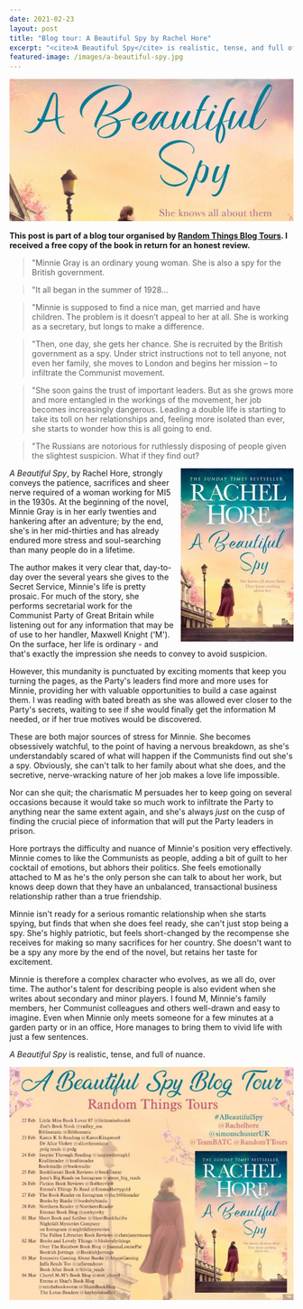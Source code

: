 ```yaml
---
date: 2021-02-23
layout: post
title: "Blog tour: A Beautiful Spy by Rachel Hore"
excerpt: "<cite>A Beautiful Spy</cite> is realistic, tense, and full of nuance."
featured-image: /images/a-beautiful-spy.jpg
---
```


![A Beautiful Spy](/images/a-beautiful-spy.jpg)

**This post is part of a blog tour organised by [Random Things Blog Tours](http://randomthingsthroughmyletterbox.blogspot.com/p/services-to-publishers-authors-blog.html). I received a free copy of the book in return for an honest review.**

> "Minnie Gray is an ordinary young woman. She is also a spy for the British
government.

> "It all began in the summer of 1928...

> "Minnie is supposed to find a nice man, get married and have children. The problem is it doesn’t appeal to her at all. She is working as a secretary, but longs to make a difference.

> "Then, one day, she gets her chance. She is recruited by the British government as a spy. Under strict instructions not to tell anyone, not even her family, she moves to London and begins her mission – to infiltrate the Communist movement.

> "She soon gains the trust of important leaders. But as she grows more and more entangled in the workings of the movement, her job becomes increasingly dangerous. Leading a double life is starting to take its toll on her relationships and, feeling more isolated than ever, she starts to wonder how this is all going to end.

> "The Russians are notorious for ruthlessly disposing of people given the slightest suspicion. What if they find out?

<img src="/images/a-beautiful-spy-200.jpg" alt="A Beautiful Spy" style="float: right; margin-bottom: 10px; margin-left: 10px;">

<cite>A Beautiful Spy</cite>, by Rachel Hore, strongly conveys the patience, sacrifices and sheer nerve required of a woman working for MI5 in the 1930s. At the beginning of the novel, Minnie Gray is in her early twenties and hankering after an adventure; by the end, she's in her mid-thirties and has already endured more stress and soul-searching than many people do in a lifetime.

The author makes it very clear that, day-to-day over the several years she gives to the Secret Service, Minnie's life is pretty prosaic. For much of the story, she performs secretarial work for the Communist Party of Great Britain while listening out for any information that may be of use to her handler, Maxwell Knight ('M'). On the surface, her life is ordinary - and that's exactly the impression she needs to convey to avoid suspicion.

However, this mundanity is punctuated by exciting moments that keep you turning the pages, as the Party's leaders find more and more uses for Minnie, providing her with valuable opportunities to build a case against them. I was reading with bated breath as she was allowed ever closer to the Party's secrets, waiting to see if she would finally get the information M needed, or if her true motives would be discovered.

These are both major sources of stress for Minnie. She becomes obsessively watchful, to the point of having a nervous breakdown, as she's understandably scared of what will happen if the Communists find out she's a spy. Obviously, she can't talk to her family about what she does, and the secretive, nerve-wracking nature of her job makes a love life impossible.

Nor can she quit; the charismatic M persuades her to keep going on several occasions because it would take so much work to infiltrate the Party to anything near the same extent again, and she's always *just* on the cusp of finding the crucial piece of information that will put the Party leaders in prison.

Hore portrays the difficulty and nuance of Minnie's position very effectively. Minnie comes to like the Communists as people, adding a bit of guilt to her cocktail of emotions, but abhors their politics. She feels emotionally attached to M as he's the only person she can talk to about her work, but knows deep down that they have an unbalanced, transactional business relationship rather than a true friendship.

Minnie isn't ready for a serious romantic relationship when she starts spying, but finds that when she does feel ready, she can't just stop being a spy. She's highly patriotic, but feels short-changed by the recompense she receives for making so many sacrifices for her country. She doesn't want to be a spy any more by the end of the novel, but retains her taste for excitement.

Minnie is therefore a complex character who evolves, as we all do, over time. The author's talent for describing people is also evident when she writes about secondary and minor players. I found M, Minnie's family members, her Communist colleagues and others well-drawn and easy to imagine. Even when Minnie only meets someone for a few minutes at a garden party or in an office, Hore manages to bring them to vivid life with just a few sentences.

<cite>A Beautiful Spy</cite> is realistic, tense, and full of nuance.

![A Beautiful Spy blog tour banner](/images/a-beautiful-spy-banner.jpg)

